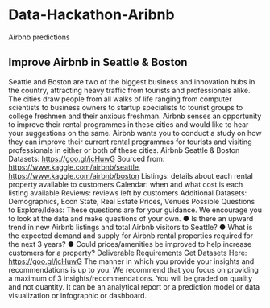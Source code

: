 # Data-Hackathon-Aribnb
Airbnb predictions

## Improve Airbnb in Seattle & Boston
Seattle and Boston are two of the biggest business and innovation hubs in the country, attracting heavy traffic from tourists and professionals alike. The cities draw people from all walks of life ranging from computer scientists to business owners to startup specialists to tourist groups to college freshmen and their anxious freshman. Airbnb senses an opportunity to improve their rental programmes in these cities and would like to hear your suggestions on the same.
Airbnb wants you to conduct a study on how they can improve their current rental programmes for tourists and visiting professionals in either or both of these cities.
Airbnb Seattle & Boston Datasets: https://goo.gl/jcHuwG Sourced from: https://www.kaggle.com/airbnb/seattle, https://www.kaggle.com/airbnb/boston
Listings: details about each rental property available to customers Calendar: when and what cost is each listing available Reviews: reviews left by customers
Additional Datasets: Demographics, Econ State, Real Estate Prices, Venues
Possible Questions to Explore/Ideas: These questions are for your guidance. We encourage you to look at the data and make questions of your own.
● Is there an upward trend in new Airbnb listings and total Airbnb visitors to Seattle?
● What is the expected demand and supply for Airbnb rental properties required for the next 3 years?
● Could prices/amenities be improved to help increase customers for a property?
Deliverable Requirements
Get Datasets Here: https://goo.gl/jcHuwG
The manner in which you provide your insights and recommendations is up to you. We recommend that you focus on providing a maximum of 3 insights/recommendations. You will be graded on quality and not quantity.
It can be an analytical report or a prediction model or data visualization or infographic or dashboard.


